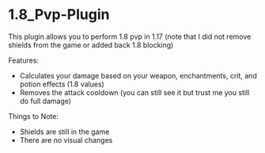 # 1.8_Pvp-Plugin
This plugin allows you to perform 1.8 pvp in 1.17 (note that I did not remove shields from the game or added back 1.8 blocking)

Features:
- Calculates your damage based on your weapon, enchantments, crit, and potion effects (1.8 values)
- Removes the attack cooldown (you can still see it but trust me you still do full damage)

Things to Note:
- Shields are still in the game
- There are no visual changes
